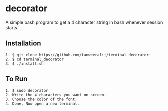 # decorator
A simple bash program to get a 4 character string in bash whenever session starts.

## Installation
````
1. $ git clone https://github.com/tanweeralii/terminal_decorator
2. $ cd terminal_decorator
3. $ ./install.sh
````
## To Run
````
1. $ sudo decorator
2. Write the 4 characters you want on screen.
3. Choose the color of the font.
4. Done, Now open a new terminal.
````
